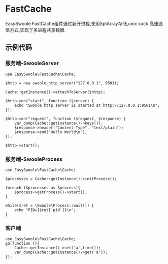 # FastCache
EasySwoole FastCache组件通过新开进程,使用SplArray存储,unix sock 高速通信方式,实现了多进程共享数据.

## 示例代码

### 服务端-SwooleServer
```
use EasySwoole\FastCache\Cache;

$http = new swoole_http_server("127.0.0.1", 9501);

Cache::getInstance()->attachToServer($http);

$http->on("start", function ($server) {
    echo "Swoole http server is started at http://127.0.0.1:9501\n";
});

$http->on("request", function ($request, $response) {
    var_dump(Cache::getInstance()->keys());
    $response->header("Content-Type", "text/plain");
    $response->end("Hello World\n");
});

$http->start();
```
### 服务端-SwooleProcess
```
use EasySwoole\FastCache\Cache;

$processes = Cache::getInstance()->initProcess();

foreach ($processes as $process){
    $process->getProcess()->start();
}

while($ret = \Swoole\Process::wait()) {
    echo "PID={$ret['pid']}\n";
}
```

### 客户端
```
use EasySwoole\FastCache\Cache;
go(function (){
    Cache::getInstance()->set('a',time());
    var_dump(Cache::getInstance()->get('a'));
});
```